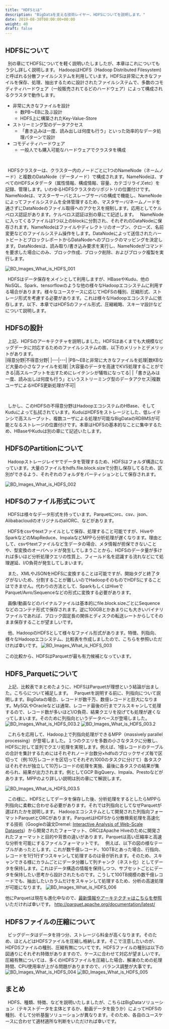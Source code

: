 ```yaml
---
title: "HDFSとは"
description: "BigDataを支える技術レイヤー、HDFSについてを説明します。"
date: 2019-08-30T00:00:00+00:00
weight: 40
draft: false
---
```

<!-- descriptionがコンテンツの前に表示されます -->

<!-- コンテンツを書くときはこの下に記載ください -->

## HDFSについて
&nbsp; 別の章にてHDFSについてを軽く説明いたしましたが、本章はこれについてもう少し詳しく説明します。
HadoopはHDFS（Hadoop Distributed Filesystem)と呼ばれる分散ファイルシステムを利用しています。HDFSは非常に大きなファイルを保存、処理、抽出するために設計されたファイルシステムで、多数のコモディティハードウェア（一般販売されてるどのハードウェア）によって構成されるクラスタで動作します。

- 非常に大きなファイルを設計
    - 数PB〜EBに及ぶ設計
    - HDFS上に構築されたKey-Value-Store
- ストリーミング型のデータアクセス
    - 「書き込みは一度、読み出しは何度も行う」といった効率的なデータ処理パターンで設計
- コモディティハードウェア
    - 一般人でも購入可能なハードウェアでクラスタを構成
<br>

&nbsp; HDFSクラスターは、クラスター内のノードごとに1つのNameNode（ネームノード）と複数のDataNode（データノード）で構成されます。NameNodeは、すべてのHDFSメタデータ（属性情報、構成情報、容量、カテゴリライズetc）を記録、管理します。いわゆるHDFSクラスタのリポジトリの位置付けです。NameNodeは、マスターサーバとスレーブサーバの構成で機能し、NameNodeによってファイルシステムを全体管理するため、マスタサーバ/ネームノードを通さずにDataNodeのファイル取得へのアクセスを規制します。応用としてケルベロス認証があります。ケルベロス認証は別の章にて記述します。
&nbsp; NameNodeに入ってくるファイルは1つ以上のblockに分割され、それぞれのDataNodeに保存されます。NameNodeはファイルやディレクトリのオープン、クローズ、名前変更などのファイルシステム操作をします。DataNodeによって送信されたハートビートとブロックレポートからDataNodeへのブロックのマッピングを決定します。DataNodesは、読み取り/書き込み要求を実行し、NameNodeがコマンドを要求した場合にのみ、ブロック作成、ブロック削除、およびブロック複製を実行します。

![BD_Images_What_is_HDFS_001](../static_images/BD_Images_What_is_HDFS_001.png)
<br>

&nbsp; HDFSはデータ保存をメインとして利用しますが、HBaseやKudu、他のNoSQL、Spark、tensorflowのような他の様々なHadoopエコシステムに利用する場合があります。様々なユースケースに応じてHDFSの種別、圧縮形式、ストレージ形式を考慮する必要があります。これは様々なHadoopエコシステムに依存します。以下、本章ではHDFSのファイル形式、圧縮戦略、スキーマ設計などについて説明します。
<br>


##  HDFSの設計
&nbsp; 上記、HDFSのアーキテクチャを説明しました。HDFSはあくまでも大規模なビッグデータに対応するためのファイルシステムの故、以下のメリットとデメリットがあります。
<br>
|得意分野|不得意分野|
|---|---|
|PB〜EBと非常に大きなファイルを処理|数KBなど大量の小さなファイルを処理|
|大容量のデータを高速でKVS処理することができる|高スループットを出すためにレイテンシが犠牲になってる|
|「書き込みは一度、読み出しは何度も行う」というストリーミング型のデータアクセス|複数ユーザによるHDFS更新処理が不可|

<br>

&nbsp; しかし、このHDFSの不得意分野はHadoopエコシステムのHBase、そしてKuduによって払拭されています。KuduはHDFSをストレージとした、低レイテンシで高スループット、複数ユーザによる処理が可能なBigDataのRDBMSが可能となるストレージの位置付けです。本章はHDFSの基本的なことに集中するため、HBaseやKuduは別の章にて記述いたします。


## HDFSのPartitionについて
&nbsp; Hadoopストレージレイヤでデータを管理するため、HDFSはフォルダ構造になっています。大量のファイルをhdfs.file.block.sizeで分割し保存してるため、区別ができるよう、それぞれのフォルダをパーティションとして保存されます。

![BD_Images_What_is_HDFS_002](../static_images/BD_Images_What_is_HDFS_002.png)
<br>

## HDFSのファイル形式について
&nbsp; HDFSは様々なデータ形式を持っています。Parquetにorc、csv、json、AlibabacloudのオリジナルのaliORC、などがあります。

&nbsp; HDFSをcsvやtextファイルとして保存、処理すること可能ですが、HiveやSparkなどのMapReduce、ImpalaなどMPPら分析処理が遅くなります。理由として、csvやtextファイルなど生データの場合、メタ情報が担保できないことや、型変換のオーバヘッドが発生してしまうことから、HDFSのデータ量が多ければ多いほど分析処理クエリの性質上、フィールド名を認識する流れなどにて処理遅延、I/O負荷が発生してしまいます。

&nbsp; また、XMLやJSONをHDFSに変換することは可能ですが、開始タグと終了タグがないため、分割することが難しいのでHadoopそのものでHDFSにすることはできません。代わりの方法として、SparkもしくはHiveでParquet/Avro/Sequenceなどの形式に変換する必要があります。

&nbsp; 画像/動画などのバイナルファイルは基本的にfile.block.sizeごとにSequenceなどのコンテナ形式で保存されます。逆に100GBとかあまりにも大きいバイナリファイルであれば、ブロック固定長の関係とディスクの転送レートからしてそのまま保存することが望ましいです。

&nbsp; 他、HadoopのHDFSとして様々なファイル形式があります。特徴、列指向、様々なHadoopエコシステム、比較表を作成しましたので、こちらを参照いただければ幸いです。
![BD_Images_What_is_HDFS_003](../static_images/BD_Images_What_is_HDFS_003.png)

この比較から、HDFSはParquetが最も有力候補となっています。
<br>


## HDFS_Parquetについて
&nbsp; 上記、比較表でまとめたように、HDFSはParquetが理想という結論が出ました。こちらについて補足します。
&nbsp; Parquetを説明する前に、列指向について説明します。BigDataの場合、レコードが数千万、数億レコードと巨大になります。MySQLやOracleなどは通常、レコード最後の行までフルスキャンして処理するので、レコード数が多いほどI/O負荷、結果クエリを投げても処理が遅くなってしまいます。そのために列指向というデータベースが登場しました。
![BD_Images_What_is_HDFS_003.2](../static_images/BD_Images_What_is_HDFS_003.2.png)
![BD_Images_What_is_HDFS_003.2](../static_images/BD_Images_What_is_HDFS_003.3.png)
<br>

&nbsp; これらを応用して、Hadoop上で列指向処理ができるMPP（massively parallel processing）が登場しました。１つのクエリを多数の小さなタスクに分散し、HDFSに対して並列でクエリ処理を実現します。例えば、1億レコードのテーブルの合計を集計するためにはそれぞれノード台数分×hdfsのブロックサイズ毎で区切って（例:10万レコードを区切ってそれぞれ1000のタスクに分けて）各タスクはそれぞれが独立して10万レコードの処理を実施、最後に各タスクの結果が集められ、結果が出力されます。例としてGCP BigQuery、Impala、Prestoなどがあります。MPPのより詳しい説明は別の章にて解説します。

![BD_Images_What_is_HDFS_003.5](../static_images/BD_Images_What_is_HDFS_003.5.png)
<br>

&nbsp; この様に、HDFSとしてデータを保存した後、分析処理をするとしたらMPPら列指向に柔軟に合わせる必要があります。それでは列指向としてなぜParquetが選ばれたかを説明します。
Hadoopエコシステムとして開発された列指向フォーマットParquetとORCがあります。ParquetはHDFSから分散検索処理を高速化する技術（Googleの論文Dremel: [Interactive Analysis of Web-Scale Datasets](https://static.googleusercontent.com/media/research.google.com/ja//pubs/archive/36632.pdf)）から開発されたフォーマット、ORCはApache Hiveのために開発されたフォーマットと目的や背景の違いがあります。Parquetは高い圧縮率と高速な分析を可能にするファイルフォーマットです。
&nbsp; 例えば、以下の図の様なテーブルがあったとします。これが数千億レコード、100TBとあった場合、行指向、レコードを1行1行ずつスキャンして処理するのは骨が折れます。そのため、スキャンできる様にカラムごとにデータ分離して列チャンク（ネスト化）としてデータを保持します。これはデータ構造の情報を保持しつつ、サブセットごとにデータを保持したい思考から設計されたものです。こうして100TB規模の数千億レコードでも、抽出したいカラムだけをスキャンして処理するため、分析の高速処理が可能になります。
![BD_Images_What_is_HDFS_006](../static_images/BD_Images_What_is_HDFS_006.png)
<br>

他にParquetは現在も進化中なので、[最新情報やアーキテクチャはこちらを参照](http://parquet.apache.org/documentation/latest/)いただければ幸いです。
http://parquet.apache.org/documentation/latest/
<br>


## HDFSファイルの圧縮について
&nbsp; ビッグデータはデータを持つ分、ストレージら料金が高くなります。そのため、ほとんどはHDFSファイルを圧縮し格納します。そこで注意したいのが、HDFDSファイルの種別、圧縮有無についてです。HDFSファイルの種別は以下の図通りにそれぞれ特徴がありますので、ケースに合わせて対応が望ましいです。圧縮有無については、多くのHDFSファイルを圧縮した場合、解凍のための処理時間、CPU使用率が上がる問題がありますので、バランス調整が大事です。
![BD_Images_What_is_HDFS_004](../static_images/BD_Images_What_is_HDFS_004.png)
![BD_Images_What_is_HDFS_005](../static_images/BD_Images_What_is_HDFS_005.png)
<br>



## まとめ
&nbsp; HDFS、種類、特徴、などを説明いたしましたが、こちらはBigDataソリューション（テキストデータを主体とするか、動画データを扱うか）によってHDFSの種別、そして分析基盤ソリューションが異なります。そのため、各自のユースケースに合わせて適材適所な判断をいただければ幸いです。


